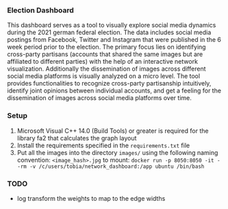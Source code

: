 ### Election Dashboard
This dashboard serves as a tool to visually explore social media dynamics during the 2021 german federal election. The data includes social media postings from Facebook, Twitter and Instagram that were published in the 6 week period prior to the election. The primary focus lies on identifying cross-party partisans (accounts that shared the same images but are affiliated to different parties) with the help of an interactive network visualization. Additionally the dissemination of images across different social media platforms is visually analyzed on a micro level. The tool provides functionalities to recognize cross-party partisanship intuitively, identify joint opinions between individual accounts, and get a feeling for the dissemination of images across social media platforms over time.

### Setup
1. Microsoft Visual C++ 14.0 (Build Tools) or greater is required for the library fa2 that calculates the graph layout
2. Install the requirements specified in the `requirements.txt` file
3. Put all the images into the directory `images/` using the following naming convention: `<image_hash>.jpg`
to mount: `docker run -p 8050:8050 -it --rm -v /c/users/tobia/network_dashboard:/app ubuntu /bin/bash`

### TODO
- log transform the weights to map to the edge widths